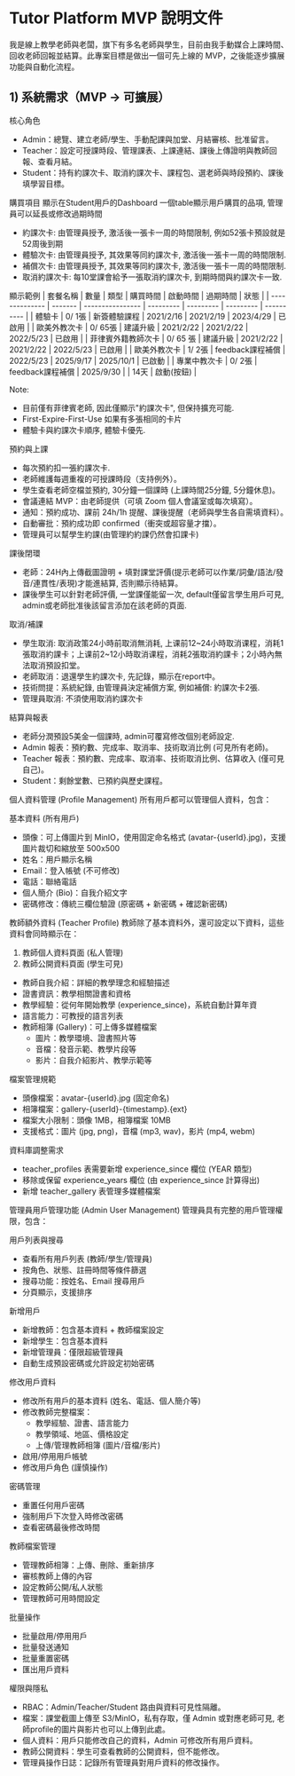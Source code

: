 # Tutor Platform MVP 說明文件

我是線上教學老師與老闆，旗下有多名老師與學生，目前由我手動媒合上課時間、回收老師回報並結算。此專案目標是做出一個可先上線的 MVP，之後能逐步擴展功能與自動化流程。

## 1) 系統需求（MVP → 可擴展）

核心角色
- Admin：總覽、建立老師/學生、手動配課與加堂、月結審核、批准留言。
- Teacher：設定可授課時段、管理課表、上課連結、課後上傳證明與教師回報、查看月結。
- Student：持有約課次卡、取消約課次卡、課程包、選老師與時段預約、課後填學習目標。

購買項目
顯示在Student用戶的Dashboard
一個table顯示用戶購買的品項, 管理員可以延長或修改過期時間
- 約課次卡: 由管理員授予, 激活後一張卡一周的時間限制, 例如52張卡預設就是52周後到期
- 體驗次卡: 由管理員授予, 其效果等同約課次卡, 激活後一張卡一周的時間限制.
- 補償次卡: 由管理員授予, 其效果等同約課次卡, 激活後一張卡一周的時間限制.
- 取消約課次卡: 每10堂課會給予一張取消約課次卡, 到期時間與約課次卡一致.

顯示範例
| 套餐名稱 | 數量 | 類型 | 購買時間 | 啟動時間 | 過期時間 | 狀態 |
| -------------- | ------- | ---------------- | --------- | --------- | --------- | ---------- |
| 體驗卡 | 0/ 1張 | 新簽體驗課程 | 2021/2/16 | 2021/2/19 | 2023/4/29 | 已啟用 |
| 歐美外教次卡 | 0/ 65張 | 建議升級 | 2021/2/22 | 2021/2/22 | 2022/5/23 | 已啟用 |
| 菲律賓外籍教師次卡 | 0/ 65 張 | 建議升級 | 2021/2/22 | 2021/2/22 | 2022/5/23 | 已啟用 |
| 歐美外教次卡 | 1/ 2張 | feedback課程補償 | 2022/5/23 | 2025/9/17 | 2025/10/1 | 已啟動 |
| 專業中教次卡 | 0/ 2張 | feedback課程補償 | 2025/9/30 | | 14天 | 啟動(按鈕) |

Note: 
- 目前僅有菲律賓老師, 因此僅顯示"約課次卡", 但保持擴充可能.
- First-Expire-First-Use 如果有多張相同的卡片
- 體驗卡與約課次卡順序, 體驗卡優先.

預約與上課
- 每次預約扣一張約課次卡.
- 老師維護每週重複的可授課時段（支持例外）。
- 學生查看老師空檔並預約, 30分鐘一個課時 (上課時間25分鐘, 5分鐘休息)。
- 會議連結 MVP：由老師提供（可填 Zoom 個人會議室或每次填寫）。
- 通知：預約成功、課前 24h/1h 提醒、課後提醒（老師與學生各自需填資料）。
- 自動審批：預約成功即 confirmed（衝突或超容量才擋）。
- 管理員可以幫學生約課(由管理約約課仍然會扣課卡)

課後閉環
- 老師：24H內上傳截圖證明 + 填對課堂評價(提示老師可以作業/詞彙/語法/發音/連貫性/表現)才能進結算, 否則顯示待結算。
- 課後學生可以針對老師評價, 一堂課僅能留一次, default僅留言學生用戶可見, admin或老師批准後該留言添加在該老師的頁面.

取消/補課
- 學生取消: 取消政策24小時前取消無消耗, 上课前12~24小時取消课程，消耗1張取消約課卡；上课前2~12小時取消课程，消耗2張取消約課卡；2小時內無法取消預設扣堂。
- 老師取消：退還學生約課次卡, 先記錄，顯示在report中。
- 技術問提：系統紀錄, 由管理員決定補償方案, 例如補償: 約課次卡2張.
- 管理員取消: 不須使用取消約課次卡

結算與報表
- 老師分潤預設5美金一個課時, admin可覆寫修改個別老師設定.
- Admin 報表：預約數、完成率、取消率、技術取消比例 (可見所有老師)。
- Teacher 報表：預約數、完成率、取消率、技術取消比例、估算收入 (僅可見自己)。
- Student：剩餘堂數、已預約與歷史課程。

個人資料管理 (Profile Management)
所有用戶都可以管理個人資料，包含：

基本資料 (所有用戶)
- 頭像：可上傳圖片到 MinIO，使用固定命名格式 (avatar-{userId}.jpg)，支援圖片裁切和縮放至 500x500
- 姓名：用戶顯示名稱
- Email：登入帳號 (不可修改)
- 電話：聯絡電話
- 個人簡介 (Bio)：自我介紹文字
- 密碼修改：傳統三欄位驗證 (原密碼 + 新密碼 + 確認新密碼)

教師額外資料 (Teacher Profile)
教師除了基本資料外，還可設定以下資料，這些資料會同時顯示在：
1. 教師個人資料頁面 (私人管理)
2. 教師公開資料頁面 (學生可見)

- 教師自我介紹：詳細的教學理念和經驗描述
- 證書資訊：教學相關證書和資格
- 教學經驗：從何年開始教學 (experience_since)，系統自動計算年資
- 語言能力：可教授的語言列表
- 教師相簿 (Gallery)：可上傳多媒體檔案
  - 圖片：教學環境、證書照片等
  - 音檔：發音示範、教學片段等
  - 影片：自我介紹影片、教學示範等

檔案管理規範
- 頭像檔案：avatar-{userId}.jpg (固定命名)
- 相簿檔案：gallery-{userId}-{timestamp}.{ext}
- 檔案大小限制：頭像 1MB，相簿檔案 10MB
- 支援格式：圖片 (jpg, png)，音檔 (mp3, wav)，影片 (mp4, webm)

資料庫調整需求
- teacher_profiles 表需要新增 experience_since 欄位 (YEAR 類型)
- 移除或保留 experience_years 欄位 (由 experience_since 計算得出)
- 新增 teacher_gallery 表管理多媒體檔案

管理員用戶管理功能 (Admin User Management)
管理員具有完整的用戶管理權限，包含：

用戶列表與搜尋
- 查看所有用戶列表 (教師/學生/管理員)
- 按角色、狀態、註冊時間等條件篩選
- 搜尋功能：按姓名、Email 搜尋用戶
- 分頁顯示，支援排序

新增用戶
- 新增教師：包含基本資料 + 教師檔案設定
- 新增學生：包含基本資料
- 新增管理員：僅限超級管理員
- 自動生成預設密碼或允許設定初始密碼

修改用戶資料
- 修改所有用戶的基本資料 (姓名、電話、個人簡介等)
- 修改教師完整檔案：
  - 教學經驗、證書、語言能力
  - 教學領域、地區、價格設定
  - 上傳/管理教師相簿 (圖片/音檔/影片)
- 啟用/停用用戶帳號
- 修改用戶角色 (謹慎操作)

密碼管理
- 重置任何用戶密碼
- 強制用戶下次登入時修改密碼
- 查看密碼最後修改時間

教師檔案管理
- 管理教師相簿：上傳、刪除、重新排序
- 審核教師上傳的內容
- 設定教師公開/私人狀態
- 管理教師可用時間設定

批量操作
- 批量啟用/停用用戶
- 批量發送通知
- 批量重置密碼
- 匯出用戶資料

權限與隱私
- RBAC：Admin/Teacher/Student 路由與資料可見性隔離。
- 檔案：課堂截圖上傳至 S3/MinIO，私有存取，僅 Admin 或對應老師可見, 老師profile的圖片與影片也可以上傳到此處。
- 個人資料：用戶只能修改自己的資料，Admin 可修改所有用戶資料。
- 教師公開資料：學生可查看教師的公開資料，但不能修改。
- 管理員操作日誌：記錄所有管理員對用戶資料的修改操作。